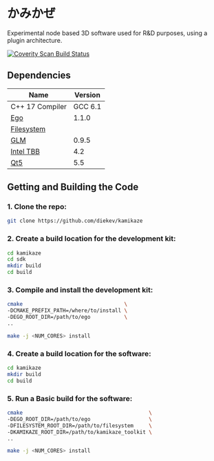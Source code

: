 かみかぜ
=======

Experimental node based 3D software used for R&D purposes, using a plugin architecture.

<a href="https://scan.coverity.com/projects/diekev-kamikaze">
  <img alt="Coverity Scan Build Status"
       src="https://scan.coverity.com/projects/10082/badge.svg"/>
</a>

Dependencies
------------

| Name | Version |
| ---- | ------- |
| C++ 17 Compiler                                                      | GCC 6.1 |
| [Ego](https://github.com/diekev/utils/tree/master/ego)               | 1.1.0 |
| [Filesystem](https://github.com/diekev/utils/tree/master/filesystem) |  |
| [GLM](http://glm.g-truc.net/0.9.7/index.html)                        | 0.9.5 |
| [Intel TBB](https://www.threadingbuildingblocks.org/)                | 4.2 |
| [Qt5](https://doc.qt.io/qt-5/)                                       | 5.5 |

Getting and Building the Code
-----------------------------

### 1. Clone the repo:

```bash 
git clone https://github.com/diekev/kamikaze
```

### 2. Create a build location for the development kit:
```bash
cd kamikaze
cd sdk
mkdir build
cd build
```

### 3. Compile and install the development kit:

```bash
cmake                                 \
-DCMAKE_PREFIX_PATH=/where/to/install \
-DEGO_ROOT_DIR=/path/to/ego           \
..

make -j <NUM_CORES> install
```

### 4. Create a build location for the software:
```bash
cd kamikaze
mkdir build
cd build
```

### 5. Run a Basic build for the software:

```bash
cmake                                         \
-DEGO_ROOT_DIR=/path/to/ego                   \
-DFILESYSTEM_ROOT_DIR=/path/to/filesystem     \
-DKAMIKAZE_ROOT_DIR=/path/to/kamikaze_toolkit \
..

make -j <NUM_CORES> install
```
